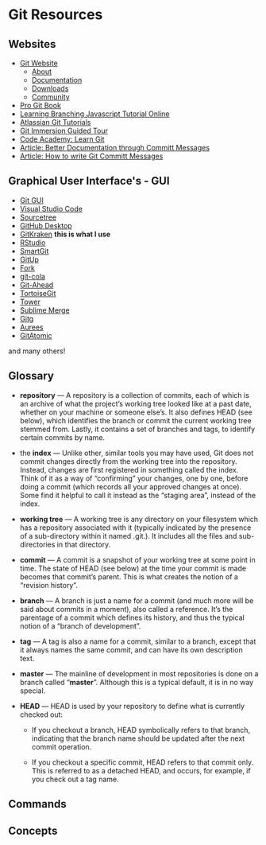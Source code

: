 # Git Resources 

## Websites

* [Git Website](https://www.git-scm.com/)
    * [About](https://www.git-scm.com/about)
    * [Documentation](https://www.git-scm.com/doc)
    * [Downloads](https://www.git-scm.com/downloads)
    * [Community](https://www.git-scm.com/community)
* [Pro Git Book](https://www.git*scm.com/book)
* [Learning Branching Javascript Tutorial Online](https://learngitbranching.js.org/)
* [Atlassian Git Tutorials](https://www.atlassian.com/git/tutorials)
* [Git Immersion Guided Tour](https://gitimmersion.com/)
* [Code Academy: Learn Git](https://www.codecademy.com/learn/learn-git)
* [Article: Better Documentation through Committ Messages](https://corgibytes.com/blog/2019/03/20/commit-messages/)
* [Article: How to write Git Committ Messages](https://chris.beams.io/posts/git-commit/)

## Graphical User Interface's - GUI

* [Git GUI]()
* [Visual Studio Code]()
* [Sourcetree]()
* [GitHub Desktop]()
* [GitKraken]() **this is what I use**
* [RStudio]()
* [SmartGit]()
* [GitUp]()
* [Fork]()
* [git-cola]()
* [Git-Ahead]()
* [TortoiseGit]()
* [Tower]()
* [Sublime Merge]()
* [Gitg]()
* [Aurees]()
* [GitAtomic]()

and many others!


## Glossary

- **repository** — A repository is a collection of commits, each of which is an archive of what the project’s working tree looked like at a past date, whether on your machine or someone else’s. It also defines HEAD (see below), which identifies the branch or commit the current working tree stemmed from. Lastly, it contains a set of branches and tags, to identify certain commits by name.

- the **index** — Unlike other, similar tools you may have used, Git does not commit changes directly from the working tree into the repository. Instead, changes are first registered in something called the index. Think of it as a way of “confirming” your changes, one by one, before doing a commit (which records all your approved changes at once). Some find it helpful to call it instead as the “staging area”, instead of the index.

- **working tree** — A working tree is any directory on your filesystem which has a repository associated with it (typically indicated by the presence of a sub-directory within it named .git.). It includes all the files and sub-directories in that directory.

- **commit** — A commit is a snapshot of your working tree at some point in time. The state of HEAD (see below) at the time your commit is made becomes that commit’s parent. This is what creates the notion of a “revision history”.

- **branch** — A branch is just a name for a commit (and much more will be said about commits in a moment), also called a reference. It’s the parentage of a commit which defines its history, and thus the typical notion of a “branch of development”.

- **tag** — A tag is also a name for a commit, similar to a branch, except that 
it always names the same commit, and can have its own description text.

- **master** — The mainline of development in most repositories is done on a branch 
called “**master**”. Although this is a typical default, it is in no way special.

- **HEAD** — HEAD is used by your repository to define what is currently checked out: 
    + If you checkout a branch, HEAD symbolically refers to that branch, indicating that the branch name should be updated after the next commit operation.  
    
    + If you checkout a specific commit, HEAD refers to that commit only. This is referred to as a detached HEAD, and occurs, for example, if you check out a tag name.


## Commands


## Concepts 
